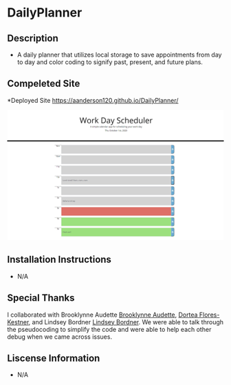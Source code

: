 # DailyPlanner

## Description
* A daily planner that utilizes local storage to save appointments from day to day and color coding to signify past, present, and future plans.

## Compeleted Site

*Deployed Site https://aanderson120.github.io/DailyPlanner/

![planner](./assets/images/index.png)

## Installation Instructions
* N/A

## Special Thanks
I collaborated with Brooklynne Audette [Brooklynne Audette](https://github/B-Audette), [Dortea Flores-Kestner](https://github/dfkestner), and Lindsey Bordner [Lindsey Bordner](https://LindseyM20). We were able to talk through the pseudocoding to simplify the code and were able to help each other debug when we came across issues.

## Liscense Information
* N/A